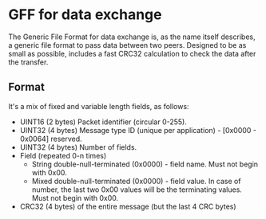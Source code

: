 # GFF for data exchange

The Generic File Format for data exchange is, as the name itself describes,
a generic file format to pass data between two peers. Designed to be as small as
possible, includes a fast CRC32 calculation to check the data after the transfer.

## Format

It's a mix of fixed and variable length fields, as follows:

- UINT16 (2 bytes) Packet identifier (circular 0-255).
- UINT32 (4 bytes) Message type ID (unique per application) - [0x0000 - 0x0064] reserved.
- UINT32 (4 bytes) Number of fields.
- Field (repeated 0-n times)
  - String double-null-terminated (0x0000) - field name. Must not begin with 0x00.
  - Mixed double-null-terminated (0x0000) - field value.
    In case of number, the last two 0x00 values will be the terminating values.
    Must not begin with 0x00.
- CRC32 (4 bytes) of the entire message (but the last 4 CRC bytes)
